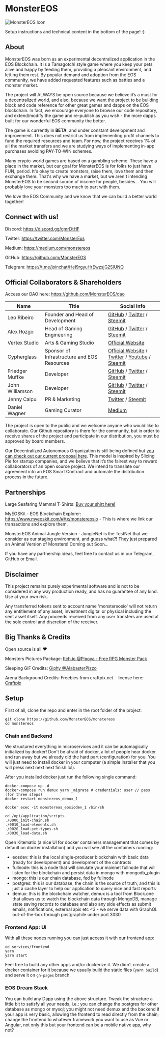 # MonsterEOS

![MonsterEOS Icon](https://github.com/MonsterEOS/monstereos/raw/master/logo-monster.png)

Setup instructions and technical content in the bottom of the page! :)

## About
MonsterEOS was born as an experimental decentralized application in the EOS Blockchain. It is a Tamagotchi style game where you keep your pets alive and happy by feeding them, providing a pleasant environment, and letting them rest. By popular demand and adoption from the EOS community, we have added requested features such as battles and a monster market.

The project will ALWAYS be open source because we believe it’s a must for a decentralized world, and also, because we want the project to be building block and code reference for other great games and dapps on the EOS blockchain. In fact, we encourage everyone to browse our code repository, and extend/modify the game and re-publish as you wish - the more dapps built for our wonderful EOS community the better.

The game is currently in **BETA**, and under constant development and improvement. This does not restrict us from implementing profit channels to fund the required resources and team. For now, the project receives 1% of all the market transfers and we are studying ways of implementing in-app purchases avoiding PAY-TO-WIN schemes.

Many crypto-world games are based on a gambling scheme. These have a place in the market, but our goal for MonsterEOS is for folks to just have FUN, period. It's okay to create monsters, raise them, love them and then exchange them. That's why we have a market, but we aren't intending MonsterEOS to be second source of income for people, besides... You will probably love your monsters too much to part with them.

We love the EOS Community and we know that we can build a better world together!

## Connect with us!

Discord: https://discord.gg/gmrDtHF

Twitter: https://twitter.com/MonsterEos

Medium: https://medium.com/monstereos

GitHub: https://github.com/MonsterEOS

Telegram: https://t.me/joinchat/Hel9rgyuHrEwzsjG2SlUNQ


## Official Collaborators & Shareholders

Access our DAO here: https://github.com/MonsterEOS/dao

Name | Title | Social Info
---|---|---
Leo Ribeiro | Founder and Head of Development | [GitHub](http://github.com/leordev) / [Twitter](https://twitter.com/leordev) / [Steemit](https://steemit.com/@leordev)
Alex Rozgo | Head of Gaming Engineering | [GitHub](http://github.com/rozgo) / [Twitter](https://twitter.com/rozgo) / [Steemit](https://steemit.com/@rozgo)
Vertex Studio | Arts & Gaming Studio | [Official Website](https://vertexstudio.github.io)
Cypherglass | Sponsor of Infrastructure and EOS Resources | [Official Website](https://cypherglass.com) / [Twitter](https://twitter.com/cypherglassbp) / [Youtube](https://www.youtube.com/channel/UCnXofUeO5w1dO9JGWWDdqPQ) / [Steemit](https://steemit.com/@cypherglass)
Friedger Muffke | Developer | [GitHub](http://github.com/friedger) / [Twitter](https://twitter.com/fmdroid) / [Steemit](https://steemit.com/@friedger)
John Williamson | Developer | [GitHub](http://github.com/velua) / [Twitter](https://twitter.com/velua) / [Steemit](https://steemit.com/@johnwilliamson)
Jenny Calpu | PR & Marketing | [Twitter](https://twitter.com/topkpop) / [Steemit](https://steemit.com/@topkpop)
Daniel Wagner | Gaming Curator | [Medium](https://medium.com/@tikuzero)

The project is open to the public and we welcome anyone who would like to collaborate. Our Github repository is there for the community, but in order to receive shares of the project and participate in our distribution, you must be approved by board members.

Our Decentralized Autonomous Organization is still being defined but [you can check out our current proposal here](https://github.com/MonsterEOS/dao/blob/master/README.md). This model is inspired by Slicing Pie for startup companies, and we believe that it’s the fairest way to reward collaborators of an open source project. We intend to translate our agreement into an EOS Smart Contract and automate the distribution process in the future.


##  Partnerships

Large Seafaring Mammal T-Shirts: [Buy your shirt here!](https://largeseafaringmammal.com/products/monstereos-x-lsm)

MyEOSKit - EOS Blockchain Explorer: https://www.myeoskit.com/#/tx/monstereosio - This is where we link our transactions and explore them.

MonsterEOS Animal Jungle Version - JungleNet is the TestNet that we consider as our staging environment, and guess what?! They just prepared an Animal Version of Monsters! Coming out Soon...

If you have any partnership ideas, feel free to contact us in our Telegram, GitHub or Email.


## Disclaimer

This project remains purely experimental software and is not to be considered in any way production ready, and has no guarantee of any kind. Use at your own risk.

Any transferred tokens sent to account name 'monstereosio' will not return any entitlement of any asset, investment digital or physical including the sent asset itself. Any proceeds received from any user transfers are used at the sole control and discretion of the receiver.


## Big Thanks & Credits

Open source is all :heart:

Monsters Pictures Package: [Itch.io @Pipoya - Free RPG Monster Pack](https://pipoya.itch.io/free-rpg-monster-pack)

Sleeping GIF Credits: [Giphy @AlabasterPizzo](https://giphy.com/stickers/zzz-snore-51WvIEoUKKHlGwgmgy)

Arena Background Credits: Freebies from craftpix.net - license here: [Craftpix](https://craftpix.net/file-licenses/)

## Setup

First of all, clone the repo and enter in the root folder of the project:

```
git clone https://github.com/MonsterEOS/monstereos
cd monstereos
```

### Chain and Backend

We structured everything in microservices and it can be automagically initialized by docker! Don't be afraid of docker, a lot of people hear docker and run away but we already did the hard part (configuration) for you. You will just need to install docker in your computer (a simple installer that you will press next next next finish lol).

After you installed docker just run the following single command:

```
docker-compose up -d
docker-compose run demux yarn _migrate # credentials: user // pass  (for three steps)
docker restart monstereos_demux_1

docker exec -it monstereos_eosiodev_1 /bin/sh

cd /opt/application/scripts
./0000_init-chain.sh
./0010_load-elements.sh
./0020_load-pet-types.sh
./0030_load-data.sh
```

Open Kitematic (a nice UI for docker containers management that comes by default on docker installation) and you will see all the containers running:

- eosdev: this is the local single-producer blockchain with basic data (ready for development) and development of the contracts
- fullnode: this is a node that will simulate your mainnet fullnode that will listen for the blockchain and persist data in mongo with mongodb_plugin
- mongo: this is our chain database, fed by fullnode
- postgres: this is our database, the chain is the source of truth, and this is just a cache layer to help our application to query nice and fast reports
- demux: this is the blockchain watcher, demux is a tool from Block.one that allows us to watch the blockchain data through MongoDB, manage state saving records to database and also any side effects as submit emails, notifications, external apis etc <3 - we serve data with GraphQL out-of-the-box through postgraphile under port 3030

### Frontend App: UI

With all these nodes running you can just access it with our frontend app:

```
cd services/frontend
yarn
yarn start
```

Feel free to build any other apps and/or dockerize it. We didn't create a docker container for it because we usually build the static files (`yarn build`) and serve it on `gh-pages` branch.

### EOS Dream Stack

You can build any Dapp using the above structure. Tweak the structure a little bit to satisfy all your needs, i.e.: you can change the postgres for other database as mongo or mysql; you might not need demux and the backend if your app is very basic, allowing the frontend to read directly from the chain; change the frontend to whatever framework you want to use as Vue or Angular, not only this but your frontend can be a mobile native app, why not?
